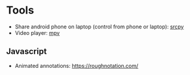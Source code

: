 # Tools

- Share android phone on laptop (control from phone or laptop): [srcpy](https://github.com/Genymobile/scrcpy)
- Video player: [mpv](https://mpv.io/)

## Javascript
- Animated annotations: https://roughnotation.com/
